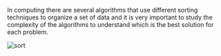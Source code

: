 In computing there are several algorithms that use different sorting techniques to organize a set of data and it is very important to study the complexity of the algorithms to understand which is the best solution for each problem.

![sort](https://github.com/jdlamosa/DataStructures-and-Algorithms/blob/main/sort/sort.jpg)


